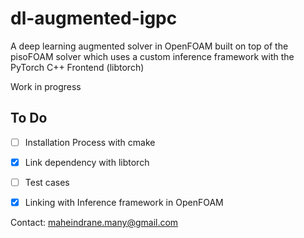 # dl-augmented-igpc
A deep learning augmented solver in OpenFOAM built on top of the pisoFOAM solver which uses a custom inference framework with the PyTorch C++ Frontend (libtorch) 

Work in progress

## To Do

- [ ] Installation Process with cmake
- [x] Link dependency with libtorch
- [ ] Test cases
- [x] Linking with Inference framework in OpenFOAM


Contact: maheindrane.many@gmail.com
